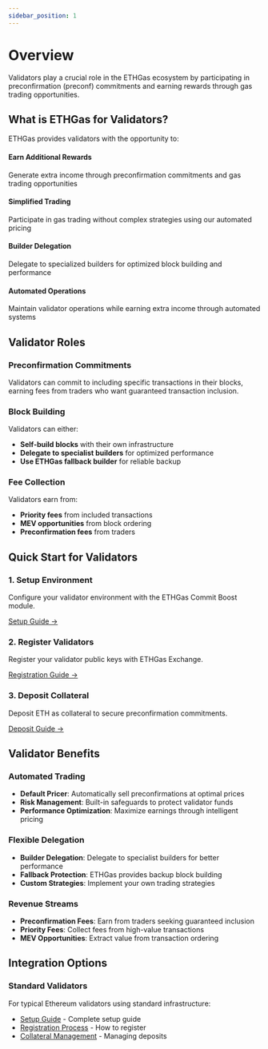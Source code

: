 ```yaml
---
sidebar_position: 1
---
```


# Overview

<!-- :::info Role scope
This page focuses on Validators. For Developers see `/docs/developers/overview`. For Builders see `/docs/api/builder/builders-sequencers`. For copy/paste‑ready code, see the API endpoints below.
::: -->

Validators play a crucial role in the ETHGas ecosystem by participating in preconfirmation (preconf) commitments and earning rewards through gas trading opportunities.

## What is ETHGas for Validators?

ETHGas provides validators with the opportunity to:

<div className="row" style={{marginTop: '1rem'}}>
  <div className="col col--6">
    <div className="feature-card" style={{padding: '1.5rem', borderRadius: '8px', height: '100%', border: '2px solid var(--ifm-color-primary)', boxShadow: '0 2px 4px rgba(0,0,0,0.1)'}}>
      <h4 style={{color: 'var(--ifm-color-primary)', marginTop: 0}}>Earn Additional Rewards</h4>
      <p style={{marginBottom: 0}}>Generate extra income through preconfirmation commitments and gas trading opportunities</p>
    </div>
  </div>
  <div className="col col--6">
    <div className="feature-card" style={{padding: '1.5rem', borderRadius: '8px', height: '100%', border: '2px solid var(--ifm-color-primary)', boxShadow: '0 2px 4px rgba(0,0,0,0.1)'}}>
      <h4 style={{color: 'var(--ifm-color-primary)', marginTop: 0}}>Simplified Trading</h4>
      <p style={{marginBottom: 0}}>Participate in gas trading without complex strategies using our automated pricing</p>
    </div>
  </div>
</div>

<div className="row" style={{marginTop: '1rem'}}>
  <div className="col col--6">
    <div className="feature-card" style={{padding: '1.5rem', borderRadius: '8px', height: '100%', border: '2px solid var(--ifm-color-primary)', boxShadow: '0 2px 4px rgba(0,0,0,0.1)'}}>
      <h4 style={{color: 'var(--ifm-color-primary)', marginTop: 0}}>Builder Delegation</h4>
      <p style={{marginBottom: 0}}>Delegate to specialized builders for optimized block building and performance</p>
    </div>
  </div>
  <div className="col col--6">
    <div className="feature-card" style={{padding: '1.5rem', borderRadius: '8px', height: '100%', border: '2px solid var(--ifm-color-primary)', boxShadow: '0 2px 4px rgba(0,0,0,0.1)'}}>
      <h4 style={{color: 'var(--ifm-color-primary)', marginTop: 0}}>Automated Operations</h4>
      <p style={{marginBottom: 0}}>Maintain validator operations while earning extra income through automated systems</p>
    </div>
  </div>
</div>

## Validator Roles

### Preconfirmation Commitments
Validators can commit to including specific transactions in their blocks, earning fees from traders who want guaranteed transaction inclusion.

### Block Building
Validators can either:
- **Self-build blocks** with their own infrastructure
- **Delegate to specialist builders** for optimized performance
- **Use ETHGas fallback builder** for reliable backup

### Fee Collection
Validators earn from:
- **Priority fees** from included transactions
- **MEV opportunities** from block ordering
- **Preconfirmation fees** from traders

## Quick Start for Validators

<div className="row">
  <div className="col col--4">
    <div className="feature-card" style={{ textAlign: 'left' }}>
      <h3>1. Setup Environment</h3>
      <p>Configure your validator environment with the ETHGas Commit Boost module.</p>
      <a href="/docs/validators/setup" className="button button--outline button--sm">
        Setup Guide →
      </a>
    </div>
  </div>
  <div className="col col--4">
    <div className="feature-card" style={{ textAlign: 'left' }}>
      <h3>2. Register Validators</h3>
      <p>Register your validator public keys with ETHGas Exchange.</p>
      <a href="/docs/validators/registration" className="button button--outline button--sm">
        Registration Guide →
      </a>
    </div>
  </div>
  <div className="col col--4">
    <div className="feature-card" style={{ textAlign: 'left' }}>
      <h3>3. Deposit Collateral</h3>
      <p>Deposit ETH as collateral to secure preconfirmation commitments.</p>
      <a href="/docs/validators/deposits" className="button button--outline button--sm">
        Deposit Guide →
      </a>
    </div>
  </div>
</div>

## Validator Benefits

### Automated Trading
- **Default Pricer**: Automatically sell preconfirmations at optimal prices
- **Risk Management**: Built-in safeguards to protect validator funds
- **Performance Optimization**: Maximize earnings through intelligent pricing

### Flexible Delegation
- **Builder Delegation**: Delegate to specialist builders for better performance
- **Fallback Protection**: ETHGas provides backup block building
- **Custom Strategies**: Implement your own trading strategies

### Revenue Streams
- **Preconfirmation Fees**: Earn from traders seeking guaranteed inclusion
- **Priority Fees**: Collect fees from high-value transactions
- **MEV Opportunities**: Extract value from transaction ordering

## Integration Options

### Standard Validators
For typical Ethereum validators using standard infrastructure:
- [Setup Guide](/docs/validators/setup) - Complete setup guide
- [Registration Process](/docs/validators/registration) - How to register
- [Collateral Management](/docs/validators/deposits) - Managing deposits

<!-- ## Next Steps

- Official API Reference: This documentation
- ETHGas Repos: `https://github.com/ethgas-developer`  -->